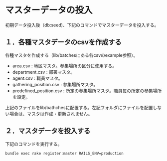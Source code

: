 # マスターデータの投入

初期データ投入後（db:seed)、下記のコマンドでマスターデータを投入する。

## １．各種マスタデータのcsvを作成する

各種マスタを作成する（lib/batchesにある各csvのexample参照）。

* area.csv : 地区マスタ。参集場所の区分に使用する。
* department.csv : 部署マスタ。
* agent.csv : 職員マスタ。
* gathering_position.csv : 参集場所マスタ。
* predefined_position.csv : 所定の参集場所マスタ。職員毎の所定の参集場所を設定。

上記のファイルをlib/bathchesに配置する。左記フォルダにファイルを配置しない場合は、マスタは作成・更新されません。

## ２．マスタデータを投入する

下記のコマンドを実行する。

	bundle exec rake register:master RAILS_ENV=production

